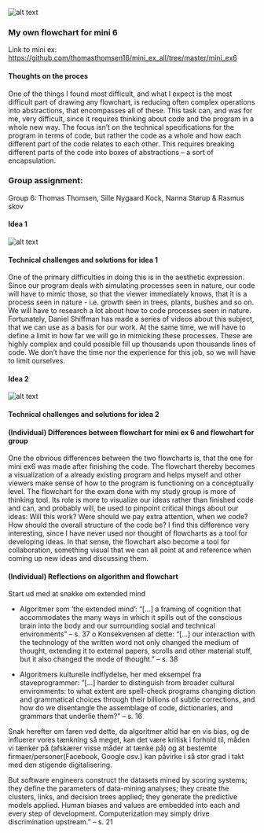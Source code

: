 ![alt text](Mini_ex9.jpg)

### My own flowchart for mini 6

Link to mini ex: https://github.com/thomasthomsen16/mini_ex_all/tree/master/mini_ex6

#### Thoughts on the proces

One of the things I found most difficult, and what I expect is the most difficult part of drawing any flowchart, is reducing often complex operations into abstractions, that encompasses all of these. This task can, and was for me, very difficult, since it requires thinking about code and the program in a whole new way. The focus isn’t on the technical specifications for the program in terms of code, but rather the code as a whole and how each different part of the code relates to each other. This requires breaking different parts of the code into boxes of abstractions – a sort of encapsulation.

### Group assignment: 

Group 6: Thomas Thomsen, Sille Nygaard Kock, Nanna Størup & Rasmus skov

#### Idea 1

![alt text](EksamenFlowchart.png)

#### Technical challenges and solutions for idea 1

One of the primary difficulties in doing this is in the aesthetic expression. Since our program deals with simulating processes seen in nature, our code will have to mimic those, so that the viewer immediately knows, that it is a process seen in nature - i.e. growth seen in trees, plants, bushes and so on. We will have to research a lot about how to code processes seen in nature. Fortunately, Daniel Shiffman has made a series of videos about this subject, that we can use as a basis for our work.
   At the same time, we will have to define a limit in how far we will go in mimicking these processes. These are highly complex and could possible fill up thousands upon thousands lines of code. We don’t have the time nor the experience for this job, so we will have to limit ourselves.
   
#### Idea 2

![alt text](EksamenFlowchart2.png)

#### Technical challenges and solutions for idea 2



#### (Individual) Differences between flowchart for mini ex 6 and flowchart for group

One the obvious differences between the two flowcharts is, that the one for mini ex6 was made after finishing the code. The flowchart thereby becomes a visualization of a already existing program and helps myself and other viewers make sense of how to the program is functioning on a conceptually level.
   The flowchart for the exam done with my study group is more of thinking tool. Its role is more to visualize our ideas rather than finished code and can, and probably will, be used to pinpoint critical things about our ideas: Will this work? Were should we pay extra attention, when we code? How should the overall structure of the code be? 
    I find this difference very interesting, since I have never used nor thought of flowcharts as a tool for developing ideas. In that sense, the flowchart also become a tool for collaboration, something visual that we can all point at and reference when coming up new ideas and discussing them.


#### (Individual) Reflections on algorithm and flowchart

Start ud med at snakke om extended mind

-	Algoritmer som ‘the extended mind’: “[…] a framing of cognition that accommodates the many ways in which it spills out of the conscious brain into the body and our surrounding social and technical environments” – s. 37
   o	Konsekvensen af dette: “[…] our interaction with the technology of the written word not only changed the medium of thought, extending it to external papers, scrolls and other material stuff, but it also changed the mode of thought.” – s. 38

-	Algoritmers kulturelle indflydelse, her med eksempel fra staveprogrammer: ”[…] harder to distinguish from broader cultural environments: to what extent are spell-check programs changing diction and grammatical choices through their billions of subtle corrections, and how do we disentangle the assemblage of code, dictionaries, and grammars that underlie them?” – s. 16

Snak herefter om faren ved dette, da algoritmer altid har en vis bias, og de influerer vores tænkning så meget, kan det være kritisk i forhold til, måden vi tænker på (afskærer visse måder at tænke på) og at bestemte firmaer/personer(Facebook, Google osv.) kan påvirke i så stor grad i takt med den stigende digitalisering.

But software engineers construct the datasets mined by scoring systems; they define the parameters of data-mining analyses; they create the clusters, links, and decision trees applied; they generate the predictive models applied. Human biases and values are embedded into each and every step of development. Computerization may simply drive discrimination upstream.” – s. 21
